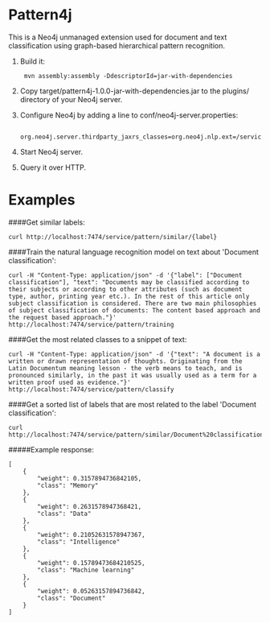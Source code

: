 Pattern4j
==========================

This is a Neo4j unmanaged extension used for document and text classification using graph-based hierarchical pattern recognition.

1. Build it:

        mvn assembly:assembly -DdescriptorId=jar-with-dependencies

2. Copy target/pattern4j-1.0.0-jar-with-dependencies.jar to the plugins/ directory of your Neo4j server.

3. Configure Neo4j by adding a line to conf/neo4j-server.properties:

        org.neo4j.server.thirdparty_jaxrs_classes=org.neo4j.nlp.ext=/service

4. Start Neo4j server.

5. Query it over HTTP.

Examples
==========================

####Get similar labels:

    curl http://localhost:7474/service/pattern/similar/{label}

####Train the natural language recognition model on text about 'Document classification':

    curl -H "Content-Type: application/json" -d '{"label": ["Document classification"], "text": "Documents may be classified according to their subjects or according to other attributes (such as document type, author, printing year etc.). In the rest of this article only subject classification is considered. There are two main philosophies of subject classification of documents: The content based approach and the request based approach."}' http://localhost:7474/service/pattern/training

####Get the most related classes to a snippet of text:

    curl -H "Content-Type: application/json" -d '{"text": "A document is a written or drawn representation of thoughts. Originating from the Latin Documentum meaning lesson - the verb means to teach, and is pronounced similarly, in the past it was usually used as a term for a written proof used as evidence."}' http://localhost:7474/service/pattern/classify

####Get a sorted list of labels that are most related to the label 'Document classification':

    curl http://localhost:7474/service/pattern/similar/Document%20classification

#####Example response:

    [
        {
            "weight": 0.3157894736842105,
            "class": "Memory"
        },
        {
            "weight": 0.2631578947368421,
            "class": "Data"
        },
        {
            "weight": 0.21052631578947367,
            "class": "Intelligence"
        },
        {
            "weight": 0.15789473684210525,
            "class": "Machine learning"
        },
        {
            "weight": 0.05263157894736842,
            "class": "Document"
        }
    ]
